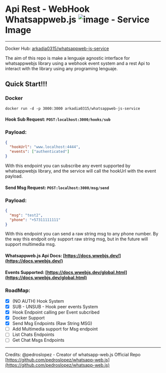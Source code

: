 # Api Rest - WebHook Whatsappweb.js ![image](https://github.com/DevArKaDiA/whatsapp-web.js-service/assets/15362561/6cf25cc7-6d9a-472e-b840-b064fbc3f135) - Service Image

---

Docker Hub: [arkadia0315/whatsappweb-js-service](https://hub.docker.com/r/arkadia0315/whatsappweb-js-service)

The aim of this repo is make a lenguaje agnostic interface for whatsappwebjs library using a webhook event system and a rest Api to interact with the library using any programing lenguaje.

## Quick Start!!!

### Docker

`docker run -d -p 3000:3000 arkadia0315/whatsappweb-js-service`

#### Hook Sub Request: `POST:localhost:3000/hooks/sub`

### Payload:

```json
{
  "hookUrl": "www.localhost:4444",
  "events": ["authenticated"]
}
```

With this endpoint you can subscribe any event supported by whatsappwebjs library, and the service will call the hookUrl with the event payload.

#### Send Msg Request: `POST:localhost:3000/msg/send`

### Payload:

```json
{
  "msg": "test2",
  "phone": "+57311111111"
}
```

With this endpoint you can send a raw string msg to any phone number. By the way this endpoit only support raw string msg, but in the future will support multimedia msg.

#### Whatsappweb.js Api Docs: [https://docs.wwebjs.dev/](https://docs.wwebjs.dev/)

#### Events Supported: [https://docs.wwebjs.dev/global.html](https://docs.wwebjs.dev/global.html)

### RoadMap:

- [x] (NO AUTH) Hook System
- [x] SUB - UNSUB - Hook peer events System
- [x] Hook Endpoint calling per Event subcribed
- [x] Docker Support
- [x] Send Msg Endpoints (Raw String MSG)
- [ ] Add Multimedia support for Msg endpoint
- [ ] List Chats Endpoints
- [ ] Get Chat Msgs Endpoints

---

Credits: @pedroslopez - Creator of whatsapp-web.js
Official Repo [https://github.com/pedroslopez/whatsapp-web.js](https://github.com/pedroslopez/whatsapp-web.js)
